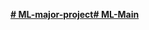 [**# ML-major-project# ML-Main**](https://www.udemy.com/course/the-complete-web-development-bootcam)
